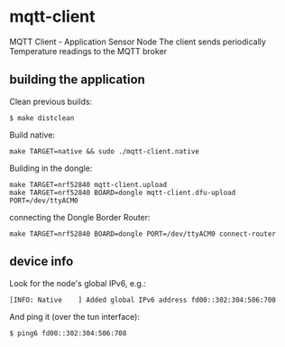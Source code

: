 # mqtt-client

MQTT Client - Application Sensor Node
The client sends periodically Temperature readings to the MQTT broker

## building the application 
Clean previous builds: 
```
$ make distclean
```

Build native:
```
make TARGET=native && sudo ./mqtt-client.native
```

Building in the dongle:
```
make TARGET=nrf52840 mqtt-client.upload
make TARGET=nrf52840 BOARD=dongle mqtt-client.dfu-upload PORT=/dev/ttyACM0
```
connecting the Dongle Border Router:
```
make TARGET=nrf52840 BOARD=dongle PORT=/dev/ttyACM0 connect-router
```
## device info
Look for the node's global IPv6, e.g.:
```
[INFO: Native    ] Added global IPv6 address fd00::302:304:506:708
```

And ping it (over the tun interface):
```
$ ping6 fd00::302:304:506:708
```
